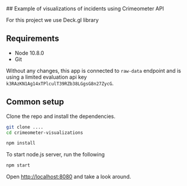 
## Example of visualizations of incidents using Crimeometer API 

For this project we use Deck.gl library
<a href="https://deck.gl/" target="_blank"></a>

## Requirements

* Node 10.8.0
* Git

Without any changes, this app is connected to `raw-data` endpoint and is using a limited evaluation api key `k3RAzKN1Ag14xTPlculT39RZb38LGgsG8n27ZycG`.

## Common setup

Clone the repo and install the dependencies.

```bash
git clone ....
cd crimeometer-visualizations
```

```bash
npm install
```

To start node.js server, run the following

```bash
npm start
```

Open [http://localhost:8080](http://localhost:8080) and take a look around.
